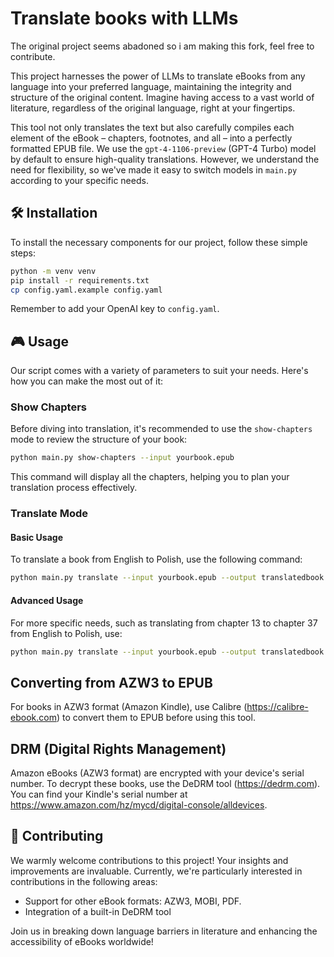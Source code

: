 # Translate books with LLMs

The original project seems abadoned so i am making this fork, feel free to contribute.

This project harnesses the power of LLMs to translate eBooks from any language into your preferred language, maintaining the integrity and structure of the original content. Imagine having access to a vast world of literature, regardless of the original language, right at your fingertips.

This tool not only translates the text but also carefully compiles each element of the eBook – chapters, footnotes, and all – into a perfectly formatted EPUB file. We use the `gpt-4-1106-preview` (GPT-4 Turbo) model by default to ensure high-quality translations. However, we understand the need for flexibility, so we've made it easy to switch models in `main.py` according to your specific needs.


## 🛠️ Installation

To install the necessary components for our project, follow these simple steps:

```bash
python -m venv venv
pip install -r requirements.txt
cp config.yaml.example config.yaml
```

Remember to add your OpenAI key to `config.yaml`.


## 🎮 Usage

Our script comes with a variety of parameters to suit your needs. Here's how you can make the most out of it:

### Show Chapters

Before diving into translation, it's recommended to use the `show-chapters` mode to review the structure of your book:

```bash
python main.py show-chapters --input yourbook.epub
```

This command will display all the chapters, helping you to plan your translation process effectively.

### Translate Mode

#### Basic Usage

To translate a book from English to Polish, use the following command:

```bash
python main.py translate --input yourbook.epub --output translatedbook.epub --config config.yaml --from-lang EN --to-lang PL
```

#### Advanced Usage

For more specific needs, such as translating from chapter 13 to chapter 37 from English to Polish, use:

```bash
python main.py translate --input yourbook.epub --output translatedbook.epub --config config.yaml --from-chapter 13 --to-chapter 37 --from-lang EN --to-lang PL
```


## Converting from AZW3 to EPUB

For books in AZW3 format (Amazon Kindle), use Calibre (https://calibre-ebook.com) to convert them to EPUB before using this tool.


## DRM (Digital Rights Management)

Amazon eBooks (AZW3 format) are encrypted with your device's serial number. To decrypt these books, use the DeDRM tool (https://dedrm.com). You can find your Kindle's serial number at https://www.amazon.com/hz/mycd/digital-console/alldevices.


## 🤝 Contributing

We warmly welcome contributions to this project! Your insights and improvements are invaluable. Currently, we're particularly interested in contributions in the following areas:

- Support for other eBook formats: AZW3, MOBI, PDF.
- Integration of a built-in DeDRM tool

Join us in breaking down language barriers in literature and enhancing the accessibility of eBooks worldwide!
